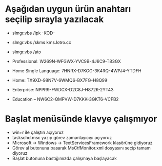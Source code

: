 

# Aşağıdan uygun ürün anahtarı seçilip sırayla yazılacak

- slmgr.vbs /ipk -KOD-
- slmgr.vbs /skms kms.lotro.cc
- slmgr.vbs /ato

- Professional: W269N-WFGWX-YVC9B-4J6C9-T83GX
- Home Single Language: 7HNRX-D7KGG-3K4RQ-4WPJ4-YTDFH
- Home: TX9XD-98N7V-6WMQ6-BX7FG-H8Q99
- Enterprise: NPPR9-FWDCX-D2C8J-H872K-2YT43
- Education – NW6C2-QMPVW-D7KKK-3GKT6-VCFB2



# Başlat menüsünde klavye çalışmıyor
- win+r ile çalıştırı açıyoruz
- taskschd.msc yazıp görev zamanlayıcıyı açıyoruz
- Microsoft -> Windows -> TextServicesFramework klasörüne gidiyoruz
- Görev al butonuna basarak MsCtfMonitor.xml dosyasını seçip tamam diyoruz
- Başlat butonuna bastığımızda çalışmaya başlayacak
